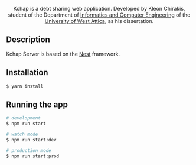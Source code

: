   <p align="center">Kchap is a debt sharing web application. Developed by
  Kleon Chirakis, student of the Department of <a href="http://www.ice.uniwa.gr/" target="blank">Informatics and Computer Engineering</a> of the <a href="http://www.uniwa.gr/" target="blank">University of West Attica</a>, as his dissertation.
  </p>

## Description

Kchap Server is based on the [Nest](https://github.com/nestjs/nest) framework.

## Installation

```bash
$ yarn install
```

## Running the app

```bash
# development
$ npm run start

# watch mode
$ npm run start:dev

# production mode
$ npm run start:prod
```
